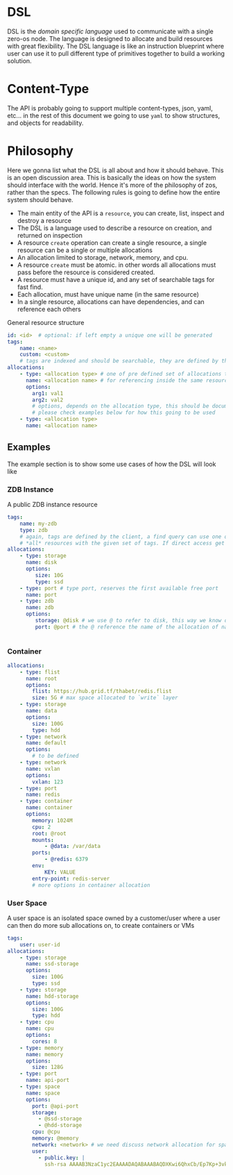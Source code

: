 # DSL 
DSL is the *domain specific language* used to communicate with a single zero-os node. The language is designed to 
allocate and build resources with great flexibility. The DSL language is like an instruction blueprint where user
can use it to pull different type of primitives together to build a working solution.

# Content-Type
The API is probably going to support multiple content-types, json, yaml, etc... in the rest of this document we going to use `yaml` to
show structures, and objects for readability.

# Philosophy
Here we gonna list what the DSL is all about and how it should behave. This is an open discussion area. This is basically the ideas on 
how the system should interface with the world. Hence it's more of the philosophy of zos, rather than the specs. The following rules is
going to define how the entire system should behave.

- The main entity of the API is a `resource`, you can create, list, inspect and destroy a resource
- The DSL is a language used to describe a resource on creation, and returned on inspection
- A resource `create` operation can create a single resource, a single resource can be a single or multiple allocations
- An allocation limited to storage, network, memory, and cpu.
- A resource `create` must be atomic. in other words all allocations must pass before the resource is considered created.
- A resource must have a unique id, and any set of searchable tags for fast find.
- Each allocation, must have unique name (in the same resource)
- In a single resource, allocations can have dependencies, and can reference each others

General resource structure
```yaml
id: <id>  # optional: if left empty a unique one will be generated
tags:
    name: <name>
    custom: <custom>
    # tags are indexed and should be searchable, they are defined by the client.
allocations:
    - type: <allocation type> # one of pre defined set of allocations types (for example storage, cpu, memory, flist, etc...)
      name: <allocation name> # for referencing inside the same resource, must be unique
      options:
        arg1: val1
        arg2: val2 
        # options, depends on the allocation type, this should be documented in the zos and api docs
        # please check examples below for how this going to be used
    - type: <allocation type>
      name: <allocation name>
```

## Examples
The example section is to show some use cases of how the DSL will look like

### ZDB Instance
A public ZDB instance resource

```yaml
tags:
    name: my-zdb
    type: zdb 
    # again, tags are defined by the client, a find query can use one or multiple tags to list
    # *all* resources with the given set of tags. If direct access get the ID
allocations:
    - type: storage
      name: disk
      options:
         size: 10G
         type: ssd
    - type: port # type port, reserves the first available free port
      name: port      
    - type: zdb
      name: zdb
      options:
         storage: @disk # we use @ to refer to disk, this way we know disk allocation needs to be created first
         port: @port # the @ reference the name of the allocation of name `port` this can be also given as `uint16` value
    
```

### Container
```yaml
allocations:
    - type: flist
      name: root
      options:
        flist: https://hub.grid.tf/thabet/redis.flist
        size: 5G # max space allocated to `write` layer
    - type: storage
      name: data
      options:
        size: 100G
        type: hdd
    - type: network
      name: default
      options:
        # to be defined
    - type: network
      name: vxlan
      options:
        vxlan: 123
    - type: port
      name: redis
    - type: container
      name: container
      options:
        memory: 1024M
        cpu: 2
        root: @root
        mounts:
            - @data: /var/data
        ports:
            - @redis: 6379
        env:
            KEY: VALUE
        entry-point: redis-server 
        # more options in container allocation
```

### User Space
A user space is an isolated space owned by a customer/user where a user can then do more sub allocations on, to create containers or VMs

```yaml
tags:
    user: user-id
allocations:
    - type: storage
      name: ssd-storage
      options:
        size: 100G
        type: ssd
    - type: storage
      name: hdd-storage
      options:
        size: 100G
        type: hdd
    - type: cpu
      name: cpu
      options:
        cores: 8
    - type: memory
      name: memory
      options:
        size: 128G
    - type: port
      name: api-port
    - type: space
      name: space
      options:
        port: @api-port
        storage:
          - @ssd-storage
          - @hdd-storage
        cpu: @cpu
        memory: @memory
        network: <network> # we need discuss network allocation for space
        user:
          - public.key: |
            ssh-rsa AAAAB3NzaC1yc2EAAAADAQABAAABAQDXKwi6QhxCb/Ep7Kp+3vkffRVcS9OIJAIuk3TS/fNkRU9lXijlvThuV4+hkz2ZDtK5D+DBHwRrNj8SY3b9X1WC/Xhh3pQl9RlDld+459c966iqOrdLjchnRqiQ6fQXwPA0rJqa5suKGMoGFdJDcNtiIkf3Ht0hF6Hps/EMaDxkVAUvaIS5uqg/iNVUK9x5rFOd3Y2KDtu0PTiPQ5zNGOhmhLOy1QQ1kDraIuvb3tJR7c9Y8H4WyB42j6nG/m8ZdHfnMwLp5ERTkRfZLF5sBit7gBfSCNVgFH4d7zEQzY1FtBPzqg15cgt7eVhIcwn9A6TojfCQnxv6m2VZ22oxlOxn azmy@curiosity
```